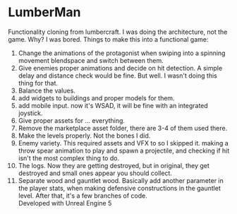 # LumberMan
Functionality cloning from lumbercraft. I was doing the architecture, not the game. Why? I was bored.
Things to make this into a functional game:
1. Change the animations of the protagonist when swiping into a spinning movement blendspace and switch between them.
2. Give enemies proper animations and decide on hit detection. A simple delay and distance check would be fine. But well. I wasn't doing this thing for that.
3. Balance the values.
4. add widgets to buildings and proper models for them.
5. add mobile input. now it's WSAD, it will be fine with an integrated joystick.
6. Give proper assets for ... everything.
7. Remove the marketplace asset folder, there are 3-4 of them used there. 
8. Make the levels properly. Not the bones I did.
9. Enemy variety. This required assets and VFX to so I skipped it. making a throw spear animation to play and spawn a projectile, and checking if hit isn't the most complex thing to do.
10. The logs. Now they are getting destroyed, but in original, they get destroyed and small ones appear you should collect.
11. Separate wood and gauntlet wood. Basically add another parameter in the player stats, when making defensive constructions in the gauntlet level. After that, it's a few branches of code.  
Developed with Unreal Engine 5
